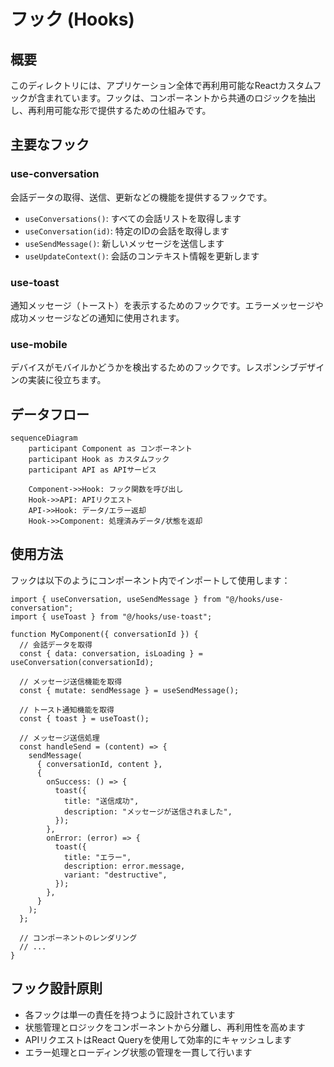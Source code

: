 # フック (Hooks)

## 概要
このディレクトリには、アプリケーション全体で再利用可能なReactカスタムフックが含まれています。フックは、コンポーネントから共通のロジックを抽出し、再利用可能な形で提供するための仕組みです。

## 主要なフック

### use-conversation
会話データの取得、送信、更新などの機能を提供するフックです。

- `useConversations()`: すべての会話リストを取得します
- `useConversation(id)`: 特定のIDの会話を取得します
- `useSendMessage()`: 新しいメッセージを送信します
- `useUpdateContext()`: 会話のコンテキスト情報を更新します

### use-toast
通知メッセージ（トースト）を表示するためのフックです。エラーメッセージや成功メッセージなどの通知に使用されます。

### use-mobile
デバイスがモバイルかどうかを検出するためのフックです。レスポンシブデザインの実装に役立ちます。

## データフロー

```mermaid
sequenceDiagram
    participant Component as コンポーネント
    participant Hook as カスタムフック
    participant API as APIサービス
    
    Component->>Hook: フック関数を呼び出し
    Hook->>API: APIリクエスト
    API->>Hook: データ/エラー返却
    Hook->>Component: 処理済みデータ/状態を返却
```

## 使用方法
フックは以下のようにコンポーネント内でインポートして使用します：

```tsx
import { useConversation, useSendMessage } from "@/hooks/use-conversation";
import { useToast } from "@/hooks/use-toast";

function MyComponent({ conversationId }) {
  // 会話データを取得
  const { data: conversation, isLoading } = useConversation(conversationId);
  
  // メッセージ送信機能を取得
  const { mutate: sendMessage } = useSendMessage();
  
  // トースト通知機能を取得
  const { toast } = useToast();
  
  // メッセージ送信処理
  const handleSend = (content) => {
    sendMessage(
      { conversationId, content },
      {
        onSuccess: () => {
          toast({
            title: "送信成功",
            description: "メッセージが送信されました",
          });
        },
        onError: (error) => {
          toast({
            title: "エラー",
            description: error.message,
            variant: "destructive",
          });
        },
      }
    );
  };
  
  // コンポーネントのレンダリング
  // ...
}
```

## フック設計原則
- 各フックは単一の責任を持つように設計されています
- 状態管理とロジックをコンポーネントから分離し、再利用性を高めます
- APIリクエストはReact Queryを使用して効率的にキャッシュします
- エラー処理とローディング状態の管理を一貫して行います 